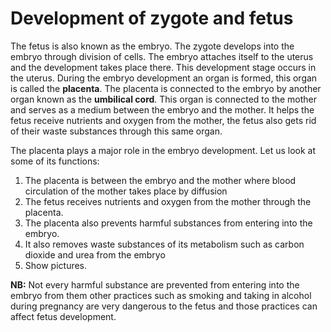 # Development of zygote and fetus

The fetus is also known as the embryo.  The zygote develops into the embryo through division of cells.  The embryo attaches itself to the uterus and the development takes place there. This development stage occurs in the uterus. During the embryo development an organ is formed, this organ is called the **placenta**. The placenta is connected to the embryo by another organ known as the **umbilical cord**. This organ is connected to the mother and serves as a medium between the embryo and the mother. It helps the fetus receive nutrients and oxygen from the mother, the fetus also gets rid of their waste substances through this same organ.

The placenta plays a major role in the embryo development. Let us look at some of its functions:

1.	 The placenta is between the embryo and the mother where blood circulation of the mother takes place by diffusion
2.	The fetus receives nutrients and oxygen from the mother through the placenta.
3.	The placenta also prevents harmful substances from entering into the embryo.
4.	It also removes waste substances of its metabolism such as carbon dioxide and urea from the embryo
5.	Show pictures.


**NB:**  Not every harmful substance are prevented from entering into the embryo from them other practices such as smoking and taking in alcohol during pregnancy are very dangerous to the fetus and those practices can affect fetus development.
